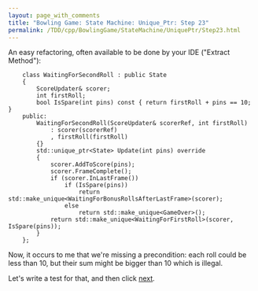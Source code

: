 ```yaml
---
layout: page_with_comments
title: "Bowling Game: State Machine: Unique_Ptr: Step 23"
permalink: /TDD/cpp/BowlingGame/StateMachine/UniquePtr/Step23.html
---
```


An easy refactoring, often available to be done by your IDE ("Extract Method"):
```
    class WaitingForSecondRoll : public State
    {
        ScoreUpdater& scorer;
        int firstRoll;
        bool IsSpare(int pins) const { return firstRoll + pins == 10; }
    public:
        WaitingForSecondRoll(ScoreUpdater& scorerRef, int firstRoll)
            : scorer(scorerRef)
            , firstRoll(firstRoll)
        {}
        std::unique_ptr<State> Update(int pins) override
        {
            scorer.AddToScore(pins);
            scorer.FrameComplete();
            if (scorer.InLastFrame())
                if (IsSpare(pins))
                    return std::make_unique<WaitingForBonusRollsAfterLastFrame>(scorer);
                else
                    return std::make_unique<GameOver>();
            return std::make_unique<WaitingForFirstRoll>(scorer, IsSpare(pins));
        }
    };
```

Now, it occurs to me that we're missing a precondition:  each roll could be less than 10, but their sum might be bigger than 10 which is illegal.

Let's write a test for that, and then click [next](Step24.html).
